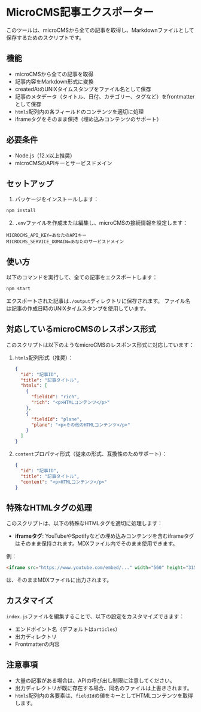 # MicroCMS記事エクスポーター

このツールは、microCMSから全ての記事を取得し、Markdownファイルとして保存するためのスクリプトです。

## 機能

- microCMSから全ての記事を取得
- 記事内容をMarkdown形式に変換
- createdAtのUNIXタイムスタンプをファイル名として保存
- 記事のメタデータ（タイトル、日付、カテゴリー、タグなど）をfrontmatterとして保存
- `htmls`配列内の各フィールドのコンテンツを適切に処理
- iframeタグをそのまま保持（埋め込みコンテンツのサポート）

## 必要条件

- Node.js（12.x以上推奨）
- microCMSのAPIキーとサービスドメイン

## セットアップ

1. パッケージをインストールします：

```bash
npm install
```

2. `.env`ファイルを作成または編集し、microCMSの接続情報を設定します：

```
MICROCMS_API_KEY=あなたのAPIキー
MICROCMS_SERVICE_DOMAIN=あなたのサービスドメイン
```

## 使い方

以下のコマンドを実行して、全ての記事をエクスポートします：

```bash
npm start
```

エクスポートされた記事は`./output`ディレクトリに保存されます。
ファイル名は記事の作成日時のUNIXタイムスタンプを使用しています。

## 対応しているmicroCMSのレスポンス形式

このスクリプトは以下のようなmicroCMSのレスポンス形式に対応しています：

1. `htmls`配列形式（推奨）：
   ```json
   {
     "id": "記事ID",
     "title": "記事タイトル",
     "htmls": [
       {
         "fieldId": "rich",
         "rich": "<p>HTMLコンテンツ</p>"
       },
       {
         "fieldId": "plane",
         "plane": "<p>その他のHTMLコンテンツ</p>"
       }
     ]
   }
   ```

2. `content`プロパティ形式（従来の形式、互換性のためサポート）：
   ```json
   {
     "id": "記事ID",
     "title": "記事タイトル",
     "content": "<p>HTMLコンテンツ</p>"
   }
   ```

## 特殊なHTMLタグの処理

このスクリプトは、以下の特殊なHTMLタグを適切に処理します：

- **iframeタグ**: YouTubeやSpotifyなどの埋め込みコンテンツを含むiframeタグはそのまま保持されます。MDXファイル内でそのまま使用できます。

例：
```html
<iframe src="https://www.youtube.com/embed/..." width="560" height="315" frameborder="0"></iframe>
```

は、そのままMDXファイルに出力されます。

## カスタマイズ

`index.js`ファイルを編集することで、以下の設定をカスタマイズできます：

- エンドポイント名（デフォルトは`articles`）
- 出力ディレクトリ
- Frontmatterの内容

## 注意事項

- 大量の記事がある場合は、APIの呼び出し制限に注意してください。
- 出力ディレクトリが既に存在する場合、同名のファイルは上書きされます。
- `htmls`配列内の各要素は、`fieldId`の値をキーとしてHTMLコンテンツを取得します。 